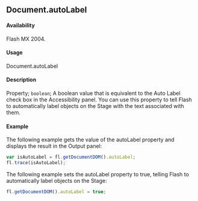 ## Document.autoLabel

#### Availability

Flash MX 2004.

#### Usage

Document.autoLabel

#### Description

Property; `boolean`; A boolean value that is equivalent to the Auto Label check box in the Accessibility panel. You can use this property to tell Flash to automatically label objects on the Stage with the text associated with them.

#### Example

The following example gets the value of the autoLabel property and displays the result in the Output panel:

```javascript
var isAutoLabel = fl.getDocumentDOM().autoLabel;
fl.trace(isAutoLabel);
```

The following example sets the autoLabel property to true, telling Flash to automatically label objects on the Stage:

```javascript
fl.getDocumentDOM().autoLabel = true;
```

